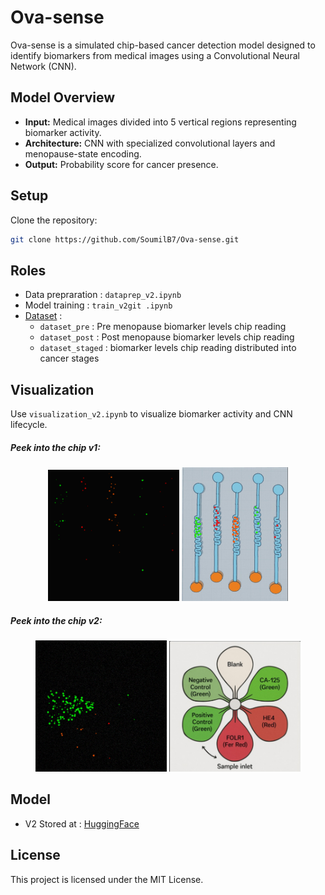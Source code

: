 # Ova-sense

Ova-sense is a simulated chip-based cancer detection model designed to identify biomarkers from medical images using a Convolutional Neural Network (CNN).

## **Model Overview**
- **Input:** Medical images divided into 5 vertical regions representing biomarker activity.  
- **Architecture:** CNN with specialized convolutional layers and menopause-state encoding.  
- **Output:** Probability score for cancer presence.  

## **Setup**
Clone the repository:  
```bash
git clone https://github.com/SoumilB7/Ova-sense.git
```

## **Roles**
- Data prepraration : `dataprep_v2.ipynb`
- Model training : `train_v2git .ipynb`
- [Dataset](https://huggingface.co/datasets/SoumilB7/Ova-sense) : 
    - `dataset_pre` : Pre menopause biomarker levels chip reading
    - `dataset_post` : Post menopause biomarker levels chip reading
    - `dataset_staged` : biomarker levels chip reading distributed into cancer stages

## **Visualization**
Use `visualization_v2.ipynb` to visualize biomarker activity and CNN lifecycle.

##### **Peek into the chip v1**:
<p align="center">
  <img src="ver1/image_v1.png" alt="Overview 1" width="210"/>
  <img src="ver1/chip_v1.png" alt="Overview 2" width="170"/>
</p>

##### **Peek into the chip v2**:
<p align="center">
  <img src="image_v2.png" alt="Overview 1" width="210"/>
  <img src="chip_v2.png" alt="Overview 2" width="210"/>
</p>


## Model
- V2 Stored at : [HuggingFace](https://huggingface.co/SoumilB7/Ova-sense)

## **License**
This project is licensed under the MIT License.